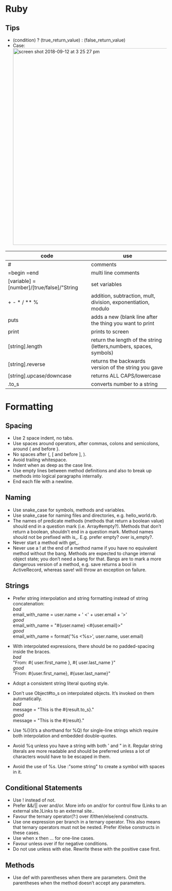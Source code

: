 # Ruby

## Tips
- (condition) ? (true_return_value) : (false_return_value)
- Case: <img width="615" alt="screen shot 2018-09-12 at 3 25 27 pm" src="https://user-images.githubusercontent.com/42748054/45448345-1b123200-b6a0-11e8-8f0d-b9c0b1a17216.png">

| code | use | 
|------|-----|
| # | comments | 
| =begin =end | multi line comments | 
| [variable] = [number]/[true/false]/"String | set variables |
| + - * / ** % | addition, subtraction, mult, division, exponentiation, modulo |
| puts | adds a new (blank line after the thing you want to print |
| print | prints to screen | 
| [string].length | return the length of the string (letters,numbers, spaces, symbols) |
| [string].reverse | returns the backwards version of the string you gave | 
| [string].upcase/downcase | returns ALL CAPS/lowercase |
| .to_s | converts number to a string |

# Formatting
## Spacing
- Use 2 space indent, no tabs.
- Use spaces around operators, after commas, colons and semicolons, around { and before }.
- No spaces after (, [ and before ], ).
- Avoid trailing whitespace.
- Indent when as deep as the case line.
- Use empty lines between method definitions and also to break up methods into logical paragraphs internally.
- End each file with a newline.

## Naming
- Use snake_case for symbols, methods and variables.
- Use snake_case for naming files and directories, e.g. hello_world.rb.
- The names of predicate methods (methods that return a boolean value) should end in a question mark (i.e. Array#empty?).  Methods that don’t return a boolean, shouldn’t end in a question mark.
Method names should not be prefixed with is_. E.g. prefer empty? over is_empty?.
- Never start a method with get_.
- Never use a ! at the end of a method name if you have no equivalent method without the bang. Methods are expected to change internal object state; you don’t need a bang for that. Bangs are to mark a more dangerous version of a method, e.g. save returns a bool in ActiveRecord, whereas save! will throw an exception on failure.

## Strings
- Prefer string interpolation and string formatting instead of string concatenation:   
_bad_    
email_with_name = user.name + ' <' + user.email + '>'     
_good_     
email_with_name = "#{user.name} <#{user.email}>"   
_good_   
email_with_name = format('%s <%s>', user.name, user.email)

- With interpolated expressions, there should be no padded-spacing inside the braces.   
_bad_      
"From: #{ user.first_name }, #{ user.last_name }"   
_good_      
"From: #{user.first_name}, #{user.last_name}"   
- Adopt a consistent string literal quoting style.
- Don’t use Object#to_s on interpolated objects. It’s invoked on them automatically.   
_bad_     
message = "This is the #{result.to_s}."   
_good_   
message = "This is the #{result}."
- Use %()(it’s a shorthand for %Q) for single-line strings which require both interpolation and embedded double-quotes.
- Avoid %q unless you have a string with both ' and " in it. Regular string literals are more readable and should be preferred unless a lot of characters would have to be escaped in them.
- Avoid the use of %s. Use :"some string" to create a symbol with spaces in it.

## Conditional Statements
- Use ! instead of not.
- Prefer &&/|| over and/or. More info on and/or for control flow (Links to an external site.)Links to an external site..
- Favour the ternary operator(?:) over if/then/else/end constructs.
- Use one expression per branch in a ternary operator. This also means that ternary operators must not be nested. Prefer if/else constructs in these cases.
- Use when x then ... for one-line cases.
- Favour unless over if for negative conditions.
- Do not use unless with else. Rewrite these with the positive case first.
## Methods
- Use def with parentheses when there are parameters. Omit the parentheses when the method doesn’t accept any parameters.

